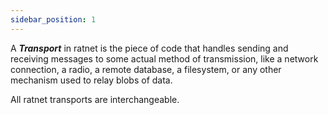 ```yaml
---
sidebar_position: 1
---
```


A ***Transport*** in ratnet is the piece of code that handles sending and receiving messages to some actual method of transmission, like a network connection, a radio, a remote database, a filesystem, or any other mechanism used to relay blobs of data.

All ratnet transports are interchangeable.
